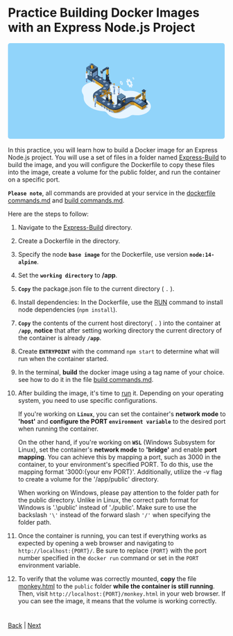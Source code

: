 # Practice Building Docker Images with an Express Node.js Project
<img src="./images/docker-build.png" width="500px" height="220px"  style="border-radius:5px;"></img>

In this practice, you will learn how to build a Docker image for an Express Node.js project. You will use a set of files in a folder named [Express-Build](../Express-Build/) to build the image, and you will configure the Dockerfile to copy these files into the image, create a volume for the public folder, and run the container on a specific port.


**`Please note`**, all commands are provided at your service in the [dockerfile commands.md](../3.%20Commands/2.%20Dockerfile%20commands.md) and [build commands.md](../3.%20Commands/3.%20build%20commands.md).

Here are the steps to follow:

1. Navigate to the [Express-Build](../Express-Build/) directory.
2. Create a Dockerfile in the directory.
3. Specify the node **`base image`** for the Dockerfile, use version **`node:14-alpine`**.
4. Set the **`working directory`** to **/app**.
5. **`Copy`** the package.json file to the current directory ( `.` ). 
6. Install dependencies: In the Dockerfile, use the [RUN](../3.%20Commands/2.%20Dockerfile%20commands.md#Run) command to install node dependencies (`npm install`).
7. **`Copy`** the contents of the current host directory( `.` ) into the container at **`/app`**, **notice** that after setting working directory the current directory of the container is already **`/app`**.
8. Create **`ENTRYPOINT`** with the command `npm start` to determine what will run when the container started.

9. In the terminal, **build** the docker image using a tag name of your choice. see how to do it in the file [build commands.md](../3.%20Commands/3.%20build%20commands.md).

10. After building the image, it's time to [run](../3.%20Commands/1.%20basic%20commands.md#Run) it. Depending on your operating system, you need to use specific configurations.

    If you're working on **`Linux`**, you can set the container's **network mode** to **'host'** and **configure the PORT `environment variable`** to the desired port when running the container.

    On the other hand, if you're working on **`WSL`** (Windows Subsystem for Linux), set the container's **network mode** to **'bridge'** and enable **port mapping**. You can achieve this by mapping a port, such as 3000 in the container, to your environment's specified PORT. To do this, use the mapping format '3000:{your env PORT}'. Additionally, utilize the -v flag to create a volume for the '/app/public' directory.
    
    When working on Windows, please pay attention to the folder path for the public directory. Unlike in Linux, the correct path format for Windows is '.\public' instead of './public'. Make sure to use the backslash `'\'` instead of the forward slash `'/'` when specifying the folder path.

11. Once the container is running, you can test if everything works as expected by opening a web browser and navigating to `http://localhost:{PORT}/`. Be sure to replace `{PORT}` with the port number specified in the `docker run` command or set in the `PORT` environment variable.

11. To verify that the volume was correctly mounted, **copy** the file [monkey.html](../Express-Build/monkey.html) to the `public` folder **while the container is still running**. Then, visit `http://localhost:{PORT}/monkey.html` in your web browser. If you can see the image, it means that the volume is working correctly.

#
[Back](./1.%20docker-lifecycle.md) | [Next](../4.%20Compose/1.%20docker-compose.md)